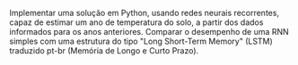 Implementar uma solução em Python, usando redes neurais recorrentes, capaz de estimar um ano de temperatura do solo, a partir dos dados informados para os anos anteriores. Comparar o desempenho de uma RNN simples com uma estrutura do tipo "Long Short-Term Memory" (LSTM) traduzido pt-br (Memória de Longo e Curto Prazo).

